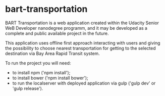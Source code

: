# bart-transportation
BART Transportation is a web application created within the Udacity Senior WeB Developer nanodegree programm, and it may be developed as a complete and public available project in the future.

This application uses offline first approach interacting with users and giving the possibility to choose nearest transportation for getting to the selected destination via Bay Area Rapid Transit system.

To run the project you will need:
- to install npm ('npm install');
- to install bower ('npm install bower');
- to run the localserver with deployed application via gulp ('gulp dev' or 'gulp release').